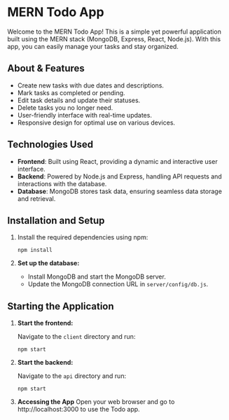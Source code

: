 # MERN Todo App

Welcome to the MERN Todo App! This is a simple yet powerful application built using the MERN stack (MongoDB, Express, React, Node.js). With this app, you can easily manage your tasks and stay organized.

## About & Features

- Create new tasks with due dates and descriptions.
- Mark tasks as completed or pending.
- Edit task details and update their statuses.
- Delete tasks you no longer need.
- User-friendly interface with real-time updates.
- Responsive design for optimal use on various devices.

## Technologies Used

- **Frontend**: Built using React, providing a dynamic and interactive user interface.
- **Backend**: Powered by Node.js and Express, handling API requests and interactions with the database.
- **Database**: MongoDB stores task data, ensuring seamless data storage and retrieval.

## Installation and Setup

1. Install the required dependencies using npm:

    
    `npm install`
    

2. **Set up the database:**

   - Install MongoDB and start the MongoDB server.
   - Update the MongoDB connection URL in `server/config/db.js`.

## Starting the Application

1. **Start the frontend:**
   
   Navigate to the `client` directory and run:

   
   `npm start`

2. **Start the backend:**
   
   Navigate to the `api` directory and run:

   
   `npm start`

3. **Accessing the App**
   Open your web browser and go to http://localhost:3000 to use the Todo app.